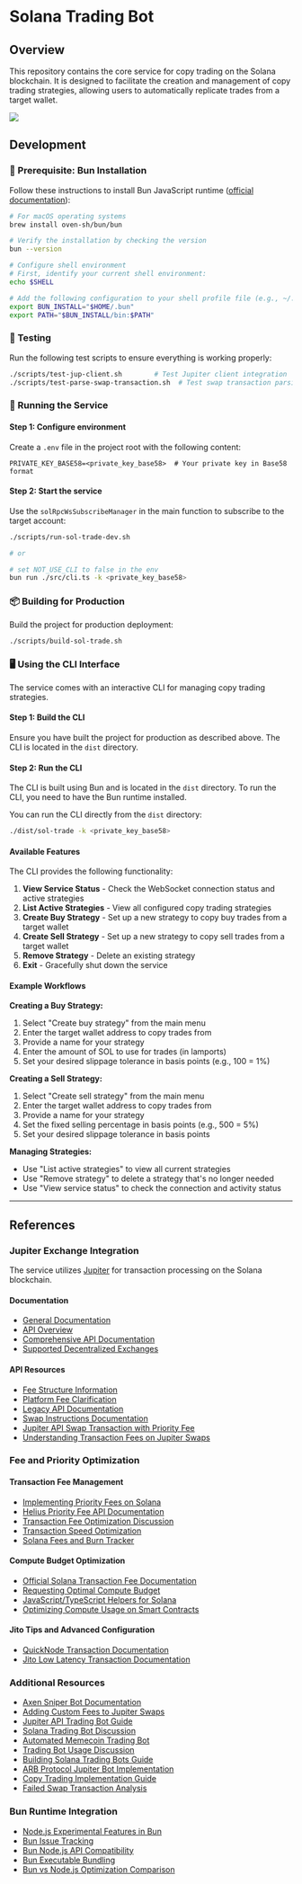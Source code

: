 # Solana Trading Bot

## Overview

This repository contains the core service for copy trading on the Solana blockchain. It is designed to facilitate the creation and management of copy trading strategies, allowing users to automatically replicate trades from a target wallet.

![](./docs/demo.gif)

## Development

### 🔧 Prerequisite: Bun Installation

Follow these instructions to install Bun JavaScript runtime ([official documentation](https://bun.sh/docs/installation)):

```bash
# For macOS operating systems
brew install oven-sh/bun/bun

# Verify the installation by checking the version
bun --version

# Configure shell environment
# First, identify your current shell environment:
echo $SHELL

# Add the following configuration to your shell profile file (e.g., ~/.zshrc):
export BUN_INSTALL="$HOME/.bun"
export PATH="$BUN_INSTALL/bin:$PATH"
```

### 🧪 Testing

Run the following test scripts to ensure everything is working properly:

```bash
./scripts/test-jup-client.sh        # Test Jupiter client integration
./scripts/test-parse-swap-transaction.sh  # Test swap transaction parsing
```

### 🚀 Running the Service

#### Step 1: Configure environment

Create a `.env` file in the project root with the following content:

```env
PRIVATE_KEY_BASE58=<private_key_base58>  # Your private key in Base58 format
```

#### Step 2: Start the service

Use the `solRpcWsSubscribeManager` in the main function to subscribe to the target account:

```bash
./scripts/run-sol-trade-dev.sh

# or

# set NOT_USE_CLI to false in the env
bun run ./src/cli.ts -k <private_key_base58>
```

### 📦 Building for Production

Build the project for production deployment:

```bash
./scripts/build-sol-trade.sh
```

### 🖥️ Using the CLI Interface

The service comes with an interactive CLI for managing copy trading strategies.

#### Step 1: Build the CLI

Ensure you have built the project for production as described above.
The CLI is located in the `dist` directory.

#### Step 2: Run the CLI

The CLI is built using Bun and is located in the `dist` directory. To run the CLI, you need to have the Bun runtime installed.

You can run the CLI directly from the `dist` directory:

```bash
./dist/sol-trade -k <private_key_base58>
```

#### Available Features

The CLI provides the following functionality:

1. **View Service Status** - Check the WebSocket connection status and active strategies
2. **List Active Strategies** - View all configured copy trading strategies
3. **Create Buy Strategy** - Set up a new strategy to copy buy trades from a target wallet
4. **Create Sell Strategy** - Set up a new strategy to copy sell trades from a target wallet
5. **Remove Strategy** - Delete an existing strategy
6. **Exit** - Gracefully shut down the service

#### Example Workflows

**Creating a Buy Strategy:**

1. Select "Create buy strategy" from the main menu
2. Enter the target wallet address to copy trades from
3. Provide a name for your strategy
4. Enter the amount of SOL to use for trades (in lamports)
5. Set your desired slippage tolerance in basis points (e.g., 100 = 1%)

**Creating a Sell Strategy:**

1. Select "Create sell strategy" from the main menu
2. Enter the target wallet address to copy trades from
3. Provide a name for your strategy
4. Set the fixed selling percentage in basis points (e.g., 500 = 5%)
5. Set your desired slippage tolerance in basis points

**Managing Strategies:**

- Use "List active strategies" to view all current strategies
- Use "Remove strategy" to delete a strategy that's no longer needed
- Use "View service status" to check the connection and activity status

---

## References

### Jupiter Exchange Integration

The service utilizes [Jupiter](https://jup.ag/) for transaction processing on the Solana blockchain.

#### Documentation

- [General Documentation](https://station.jup.ag/docs/)
- [API Overview](https://station.jup.ag/docs/swap-api/get-quote)
- [Comprehensive API Documentation](https://station.jup.ag/docs/api/introduction)
- [Supported Decentralized Exchanges](https://api.jup.ag/swap/v1/program-id-to-label)

#### API Resources

- [Fee Structure Information](https://station.jup.ag/guides/general/faq#does-jupiter-swap-charge-any-fees)
- [Platform Fee Clarification](https://www.bbx.com/news-detail/1898146)
- [Legacy API Documentation](https://station.jup.ag/docs/old/apis/landing-transactions)
- [Swap Instructions Documentation](https://station.jup.ag/docs/api/swap-instructions)
- [Jupiter API Swap Transaction with Priority Fee](https://solana.stackexchange.com/questions/19136/how-to-get-a-swap-transaction-from-jupiter-api-which-uses-a-priority-fee-and-jit)
- [Understanding Transaction Fees on Jupiter Swaps](https://www.reddit.com/r/solana/comments/1bjh2g5/understanding_the_transaction_fees_on_a_jupiter/)

### Fee and Priority Optimization

#### Transaction Fee Management

- [Implementing Priority Fees on Solana](https://solana.com/developers/guides/advanced/how-to-use-priority-fees)
- [Helius Priority Fee API Documentation](https://docs.helius.dev/solana-apis/priority-fee-api)
- [Transaction Fee Optimization Discussion](https://www.reddit.com/r/solana/comments/1hudi6t/how_do_you_only_get_a_transaction_fee_of_0000005/)
- [Transaction Speed Optimization](https://solana.stackexchange.com/questions/11860/how-to-optimize-transaction-speed)
- [Solana Fees and Burn Tracker](https://solanacompass.com/statistics/fees)

#### Compute Budget Optimization

- [Official Solana Transaction Fee Documentation](https://solana.com/docs/core/fees)
- [Requesting Optimal Compute Budget](https://solana.com/developers/guides/advanced/how-to-request-optimal-compute)
- [JavaScript/TypeScript Helpers for Solana](https://github.com/solana-developers/helpers)
- [Optimizing Compute Usage on Smart Contracts](https://solana.com/developers/guides/advanced/how-to-optimize-compute)

#### Jito Tips and Advanced Configuration

- [QuickNode Transaction Documentation](https://www.quicknode.com/docs/solana/transactions)
- [Jito Low Latency Transaction Documentation](https://docs.jito.wtf/lowlatencytxnsend/#tip-amount)

### Additional Resources

- [Axen Sniper Bot Documentation](https://documentation.axenai.com/axen-sniper-bot/settings-command)
- [Adding Custom Fees to Jupiter Swaps](https://solana.stackexchange.com/questions/13356/how-to-add-my-own-fee-to-jupiter-swap)
- [Jupiter API Trading Bot Guide](https://www.quicknode.com/guides/solana-development/3rd-party-integrations/jupiter-api-trading-bot)
- [Solana Trading Bot Discussion](https://www.reddit.com/r/solana/comments/1ghytve/safetrustworthy_sol_trading_bots/)
- [Automated Memecoin Trading Bot](https://www.reddit.com/r/solana/comments/1ikbulw/automated_memecoin_trading_bot/)
- [Trading Bot Usage Discussion](https://www.reddit.com/r/solana/comments/1idniwf/anyone_here_using_trading_bots/)
- [Building Solana Trading Bots Guide](https://www.solulab.com/how-to-build-solana-trading-bots/)
- [ARB Protocol Jupiter Bot Implementation](https://github.com/ARBProtocol/solana-jupiter-bot)
- [Copy Trading Implementation Guide](https://www.quicknode.com/guides/solana-development/defi/pump-fun-copy-trade)
- [Failed Swap Transaction Analysis](https://www.reddit.com/r/solana/comments/1i5czkh/phantom_wallet_failed_swap_but_still_had_to_pay/)

### Bun Runtime Integration

- [Node.js Experimental Features in Bun](https://www.reddit.com/r/javascript/comments/1adwwht/an_example_of_how_to_use_nodes_experimental/)
- [Bun Issue Tracking](https://github.com/oven-sh/bun/issues/7384)
- [Bun Node.js API Compatibility](https://bun.sh/docs/runtime/nodejs-apis)
- [Bun Executable Bundling](https://bun.sh/docs/bundler/executables)
- [Bun vs Node.js Optimization Comparison](https://www.reddit.com/r/node/comments/1g1muz1/so_what_optimizations_does_bun_have_that_node/)
